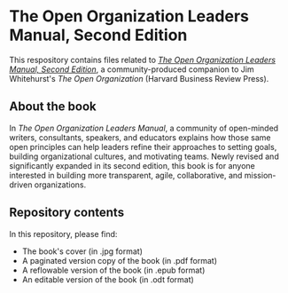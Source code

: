 # The Open Organization Leaders Manual, Second Edition

This respository contains files related to [_The Open Organization Leaders Manual, Second Edition_](https://opensource.com/open-organization/resources/leaders-manual), a community-produced companion to Jim Whitehurst's _The Open Organization_ (Harvard Business Review Press).

## About the book

In _The Open Organization Leaders Manual_, a community of open-minded writers, consultants, speakers, and educators explains how those same open principles can help leaders refine their approaches to setting goals, building organizational cultures, and motivating teams. Newly revised and significantly expanded in its second edition, this book is for anyone interested in building more transparent, agile, collaborative, and mission-driven organizations.

## Repository contents

In this repository, please find:

- The book's cover (in .jpg format)
- A paginated version copy of the book (in .pdf format)
- A reflowable version of the book (in .epub format)
- An editable version of the book (in .odt format)
